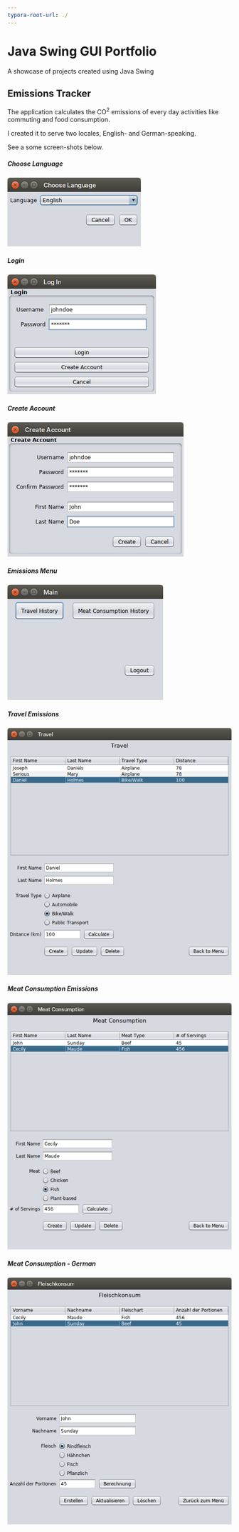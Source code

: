 ```yaml
---
typora-root-url: ./
---
```


# Java Swing GUI Portfolio

A showcase of projects created using Java Swing

## Emissions Tracker

The application calculates the CO<sup>2</sup> emissions  of every day activities like commuting and food consumption.

I created it to serve two locales, English- and German-speaking.

See a some screen-shots below.

##### Choose Language

![Choose language](/screenshots/emissions-tracker/choose-language-en.png)

##### Login

![Login](/screenshots/emissions-tracker/login.png)

##### Create Account

![Create account](/screenshots/emissions-tracker/create-account.png)

##### Emissions Menu

![Emissions menu](/screenshots/emissions-tracker/choose-emissions-history.png)

##### Travel Emissions

![Travel emissions](/screenshots/emissions-tracker/travel-emissions.png)

##### Meat Consumption Emissions

![Meat consumption emissions](/screenshots/emissions-tracker/meat-consumption-emissions.png)

##### Meat Consumption - German

![Meat consumption German](/screenshots/emissions-tracker/using-german-locale.png)

